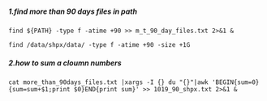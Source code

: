 ##### 1.find more than 90 days files in path
```
find ${PATH} -type f -atime +90 >> m_t_90_day_files.txt 2>&1 &

find /data/shpx/data/ -type f -atime +90 -size +1G
```

##### 2.how to sum a cloumn numbers
```shell
cat more_than_90days_files.txt |xargs -I {} du "{}"|awk 'BEGIN{sum=0}{sum=sum+$1;print $0}END{print sum}' >> 1019_90_shpx.txt 2>&1 &
```
